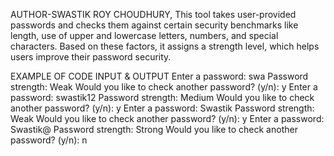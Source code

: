 AUTHOR-SWASTIK ROY CHOUDHURY, This tool takes user-provided passwords and checks them against certain security benchmarks like length, use of upper and lowercase letters, numbers, and special characters. Based on these factors, it assigns a strength level, which helps users improve their password security.

EXAMPLE OF CODE INPUT & OUTPUT
Enter a password: swa
Password strength: Weak
Would you like to check another password? (y/n): y
Enter a password: swastik12
Password strength: Medium
Would you like to check another password? (y/n): y
Enter a password: Swastik
Password strength: Weak
Would you like to check another password? (y/n): y
Enter a password: Swastik@
Password strength: Strong
Would you like to check another password? (y/n): n
